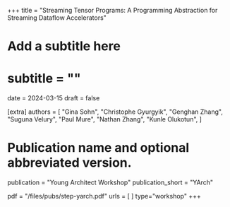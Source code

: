 +++
title = "Streaming Tensor Programs: A Programming Abstraction for Streaming Dataflow Accelerators"
# Add a subtitle here
# subtitle = ""
date = 2024-03-15
draft = false

[extra]
authors = [
  "Gina Sohn",
  "Christophe Gyurgyik",
  "Genghan Zhang",
  "Suguna Velury",
  "Paul Mure",
  "Nathan Zhang",
  "Kunle Olukotun",
]

# Publication name and optional abbreviated version.
publication = "Young Architect Workshop"
publication_short = "YArch"

pdf = "/files/pubs/step-yarch.pdf"
urls = [ ]
type="workshop"
+++
